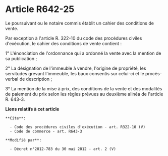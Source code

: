 # Article R642-25

Le poursuivant ou le notaire commis établit un cahier des conditions de vente. 

Par exception à l'article R. 322-10 du code des procédures civiles d'exécution, le cahier des conditions de vente contient : 

1° L'énonciation de l'ordonnance qui a ordonné la vente avec la mention de sa publication ; 

2° La désignation de l'immeuble à vendre, l'origine de propriété, les servitudes grevant l'immeuble, les baux consentis sur
celui-ci et le procès-verbal de description ; 

3° La mention de la mise à prix, des conditions de la vente et des modalités de paiement du prix selon les règles prévues au
deuxième alinéa de l'article R. 643-3.

**Liens relatifs à cet article**

	**Cite**:

	  - Code des procédures civiles d'exécution - art. R322-10 (V)
	  - Code de commerce - art. R643-3

	**Modifié par**:

	  - Décret n°2012-783 du 30 mai 2012 - art. 2 (V)
